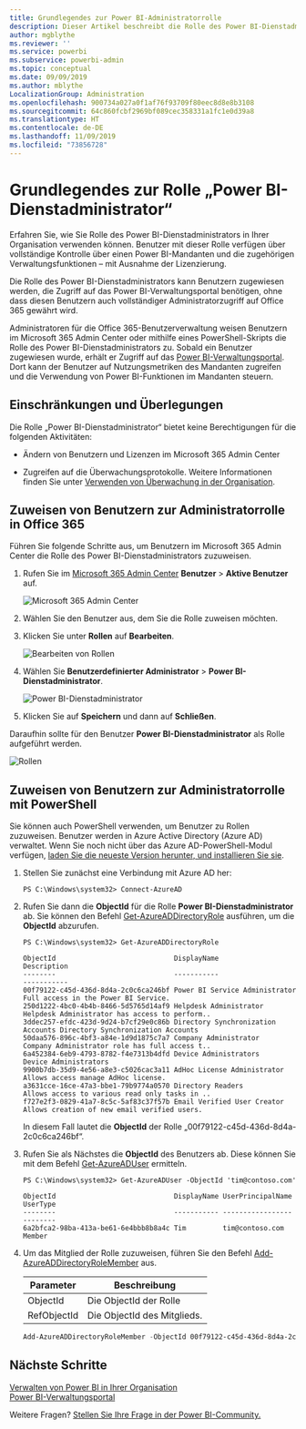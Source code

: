 ```yaml
---
title: Grundlegendes zur Power BI-Administratorrolle
description: Dieser Artikel beschreibt die Rolle des Power BI-Dienstadministrators und wie Sie diese in Ihrer Organisation verwenden können.
author: mgblythe
ms.reviewer: ''
ms.service: powerbi
ms.subservice: powerbi-admin
ms.topic: conceptual
ms.date: 09/09/2019
ms.author: mblythe
LocalizationGroup: Administration
ms.openlocfilehash: 900734a027a0f1af76f93709f80eec8d8e8b3108
ms.sourcegitcommit: 64c860fcbf2969bf089cec358331a1fc1e0d39a8
ms.translationtype: HT
ms.contentlocale: de-DE
ms.lasthandoff: 11/09/2019
ms.locfileid: "73856728"
---
```

# <a name="understanding-the-power-bi-service-administrator-role"></a>Grundlegendes zur Rolle „Power BI-Dienstadministrator“

Erfahren Sie, wie Sie Rolle des Power BI-Dienstadministrators in Ihrer Organisation verwenden können. Benutzer mit dieser Rolle verfügen über vollständige Kontrolle über einen Power BI-Mandanten und die zugehörigen Verwaltungsfunktionen – mit Ausnahme der Lizenzierung.

Die Rolle des Power BI-Dienstadministrators kann Benutzern zugewiesen werden, die Zugriff auf das Power BI-Verwaltungsportal benötigen, ohne dass diesen Benutzern auch vollständiger Administratorzugriff auf Office 365 gewährt wird.

Administratoren für die Office 365-Benutzerverwaltung weisen Benutzern im Microsoft 365 Admin Center oder mithilfe eines PowerShell-Skripts die Rolle des Power BI-Dienstadministrators zu. Sobald ein Benutzer zugewiesen wurde, erhält er Zugriff auf das [Power BI-Verwaltungsportal](service-admin-portal.md). Dort kann der Benutzer auf Nutzungsmetriken des Mandanten zugreifen und die Verwendung von Power BI-Funktionen im Mandanten steuern.

## <a name="limitations-and-considerations"></a>Einschränkungen und Überlegungen

Die Rolle „Power BI-Dienstadministrator“ bietet keine Berechtigungen für die folgenden Aktivitäten:

* Ändern von Benutzern und Lizenzen im Microsoft 365 Admin Center

* Zugreifen auf die Überwachungsprotokolle. Weitere Informationen finden Sie unter [Verwenden von Überwachung in der Organisation](service-admin-auditing.md).

## <a name="assign-users-to-the-admin-role-in-office-365"></a>Zuweisen von Benutzern zur Administratorrolle in Office 365

Führen Sie folgende Schritte aus, um Benutzern im Microsoft 365 Admin Center die Rolle des Power BI-Dienstadministrators zuzuweisen.

1. Rufen Sie im [Microsoft 365 Admin Center](https://portal.office.com/adminportal/home#/homepage) **Benutzer** > **Aktive Benutzer** auf.

    ![Microsoft 365 Admin Center](media/service-admin-role/powerbi-admin-users.png)

1. Wählen Sie den Benutzer aus, dem Sie die Rolle zuweisen möchten.

1. Klicken Sie unter **Rollen** auf **Bearbeiten**.

    ![Bearbeiten von Rollen](media/service-admin-role/powerbi-admin-edit-roles.png)

1. Wählen Sie **Benutzerdefinierter Administrator** > **Power BI-Dienstadministrator**.

    ![Power BI-Dienstadministrator](media/service-admin-role/powerbi-admin-role.png)

1. Klicken Sie auf **Speichern** und dann auf **Schließen**.

Daraufhin sollte für den Benutzer **Power BI-Dienstadministrator** als Rolle aufgeführt werden.

![Rollen](media/service-admin-role/powerbi-admin-role-set.png)

## <a name="assign-users-to-the-admin-role-with-powershell"></a>Zuweisen von Benutzern zur Administratorrolle mit PowerShell

Sie können auch PowerShell verwenden, um Benutzer zu Rollen zuzuweisen. Benutzer werden in Azure Active Directory (Azure AD) verwaltet. Wenn Sie noch nicht über das Azure AD-PowerShell-Modul verfügen, [laden Sie die neueste Version herunter, und installieren Sie sie](https://www.powershellgallery.com/packages/AzureAD/).

1. Stellen Sie zunächst eine Verbindung mit Azure AD her:
   ```
   PS C:\Windows\system32> Connect-AzureAD
   ```

1. Rufen Sie dann die **ObjectId** für die Rolle **Power BI-Dienstadministrator** ab. Sie können den Befehl [Get-AzureADDirectoryRole](/powershell/module/azuread/get-azureaddirectoryrole) ausführen, um die **ObjectId** abzurufen.

    ```
    PS C:\Windows\system32> Get-AzureADDirectoryRole

    ObjectId                             DisplayName                        Description
    --------                             -----------                        -----------
    00f79122-c45d-436d-8d4a-2c0c6ca246bf Power BI Service Administrator     Full access in the Power BI Service.
    250d1222-4bc0-4b4b-8466-5d5765d14af9 Helpdesk Administrator             Helpdesk Administrator has access to perform..
    3ddec257-efdc-423d-9d24-b7cf29e0c86b Directory Synchronization Accounts Directory Synchronization Accounts
    50daa576-896c-4bf3-a84e-1d9d1875c7a7 Company Administrator              Company Administrator role has full access t..
    6a452384-6eb9-4793-8782-f4e7313b4dfd Device Administrators              Device Administrators
    9900b7db-35d9-4e56-a8e3-c5026cac3a11 AdHoc License Administrator        Allows access manage AdHoc license.
    a3631cce-16ce-47a3-bbe1-79b9774a0570 Directory Readers                  Allows access to various read only tasks in ..
    f727e2f3-0829-41a7-8c5c-5af83c37f57b Email Verified User Creator        Allows creation of new email verified users.
    ```

    In diesem Fall lautet die **ObjectId** der Rolle „00f79122-c45d-436d-8d4a-2c0c6ca246bf“.

1. Rufen Sie als Nächstes die **ObjectId** des Benutzers ab. Diese können Sie mit dem Befehl [Get-AzureADUser](/powershell/module/azuread/get-azureaduser) ermitteln.

    ```
    PS C:\Windows\system32> Get-AzureADUser -ObjectId 'tim@contoso.com'

    ObjectId                             DisplayName UserPrincipalName      UserType
    --------                             ----------- -----------------      --------
    6a2bfca2-98ba-413a-be61-6e4bbb8b8a4c Tim         tim@contoso.com        Member
    ```

1. Um das Mitglied der Rolle zuzuweisen, führen Sie den Befehl [Add-AzureADDirectoryRoleMember](/powershell/module/azuread/add-azureaddirectoryrolemember) aus.

    | Parameter | Beschreibung |
    | --- | --- |
    | ObjectId |Die ObjectId der Rolle |
    | RefObjectId |Die ObjectId des Mitglieds. |

    ```powershell
    Add-AzureADDirectoryRoleMember -ObjectId 00f79122-c45d-436d-8d4a-2c0c6ca246bf -RefObjectId 6a2bfca2-98ba-413a-be61-6e4bbb8b8a4c
    ```

## <a name="next-steps"></a>Nächste Schritte

[Verwalten von Power BI in Ihrer Organisation](service-admin-administering-power-bi-in-your-organization.md)  
[Power BI-Verwaltungsportal](service-admin-portal.md)  

Weitere Fragen? [Stellen Sie Ihre Frage in der Power BI-Community.](https://community.powerbi.com/)